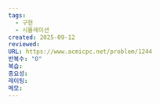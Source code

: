 ```yaml
---
tags:
  - 구현
  - 시뮬레이션
created: 2025-09-12
reviewed:
URL: https://www.acmicpc.net/problem/1244
반복수: "0"
복습:
중요성:
레이팅:
메모:
---
```

